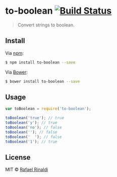 # to-boolean [![Build Status](https://travis-ci.org/rafaelrinaldi/to-boolean.svg?branch=master)](https://travis-ci.org/rafaelrinaldi/to-boolean)

> Convert strings to boolean.

## Install

Via [npm](http://npmjs.com):

```sh
$ npm install to-boolean --save
```

Via [Bower](http://bower.io):

```sh
$ bower install to-boolean --save
```

## Usage

```javascript
var toBoolean = require('to-boolean');

toBoolean('true'); // true
toBoolean('y'); // true
toBoolean('no'); // false
toBoolean(''); // false
toBoolean('  '); // false
toBoolean('1'); // true
```

## License

MIT © [Rafael Rinaldi](http://rinaldi.io)
